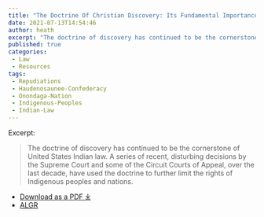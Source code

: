 ```yaml
---
title: "The Doctrine Of Christian Discovery: Its Fundamental Importance In United States Indian Law And The Need For its Repudiation And Removal"
date: 2021-07-13T14:54:46
author: heath
excerpt: "The doctrine of discovery has continued to be the cornerstone of United States Indian law. A series of recent, disturbing decisions by the Supreme Court and some of the Circuit Courts of Appeal, over the last decade, have used the doctrine to further limit the rights of Indigenous peoples and nations."
published: true
categories:
 - Law
 - Resources
tags:
 - Repudiations
 - Haudenosaunee-Confederacy
 - Onondaga-Nation
 - Indigenous-Peoples
 - Indian-Law
---
```

Excerpt:
> The doctrine of discovery has continued to be the cornerstone of United States Indian law. A series of recent, disturbing decisions by the Supreme Court and some of the Circuit Courts of Appeal, over the last decade, have used the doctrine to further limit the rights of Indigenous peoples and nations.


- [Download as a PDF ⤓](/assets/pdfs/23984-the-doctrine-of-christian-discovery-its-fundamental-importance-in-unitedstates-indian-law-and-the-need-forits-repudiation-and-removal.pdf)
- [ALGR](https://www.albanygovernmentlawreview.org/article/23984-the-doctrine-of-christian-discovery-its-fundamental-importance-in-unitedstates-indian-law-and-the-need-forits-repudiation-and-removal)
